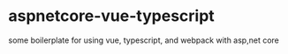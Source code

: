 # aspnetcore-vue-typescript
some boilerplate for using vue, typescript, and webpack with asp,net core
